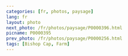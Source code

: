 ```yaml
---
categories: [fr, photos, paysage]
lang: fr
layout: photo
next_photo: /fr/photos/paysage/P0000396.html
picname: P0000395
prev_photo: /fr/photos/paysage/P0000256.html
tags: [Bishop Cap, Farm]
---
```

